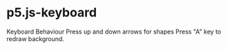 # p5.js-keyboard

Keyboard Behaviour
Press up and down arrows for shapes
Press "A" key to redraw background.
